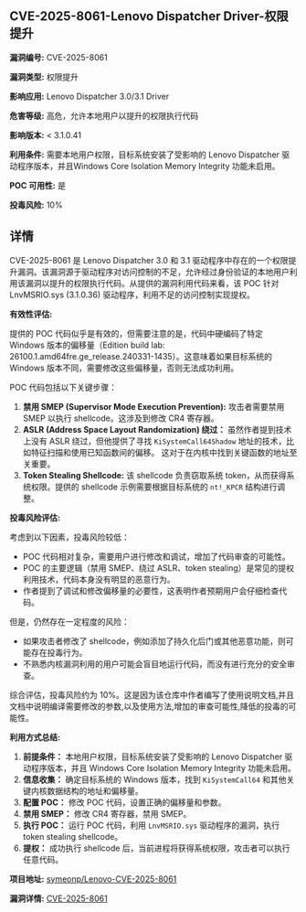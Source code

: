 ## CVE-2025-8061-Lenovo Dispatcher Driver-权限提升

**漏洞编号:** CVE-2025-8061

**漏洞类型:** 权限提升

**影响应用:** Lenovo Dispatcher 3.0/3.1 Driver

**危害等级:** 高危，允许本地用户以提升的权限执行代码

**影响版本:** < 3.1.0.41

**利用条件:** 需要本地用户权限，目标系统安装了受影响的 Lenovo Dispatcher 驱动程序版本，并且Windows Core Isolation Memory Integrity 功能未启用。

**POC 可用性:** 是

**投毒风险:** 10%

## 详情

CVE-2025-8061 是 Lenovo Dispatcher 3.0 和 3.1 驱动程序中存在的一个权限提升漏洞。该漏洞源于驱动程序对访问控制的不足，允许经过身份验证的本地用户利用该漏洞以提升的权限执行代码。从提供的漏洞利用代码来看，该 POC 针对 LnvMSRIO.sys (3.1.0.36) 驱动程序，利用不足的访问控制实现提权。

**有效性评估:**

提供的 POC 代码似乎是有效的，但需要注意的是，代码中硬编码了特定 Windows 版本的偏移量（Edition build lab: 26100.1.amd64fre.ge_release.240331-1435）。这意味着如果目标系统的 Windows 版本不同，需要修改这些偏移量，否则无法成功利用。

POC 代码包括以下关键步骤：

1.  **禁用 SMEP (Supervisor Mode Execution Prevention):**  攻击者需要禁用 SMEP 以执行 shellcode。这涉及到修改 CR4 寄存器。
2.  **ASLR (Address Space Layout Randomization) 绕过：**  虽然作者提到技术上没有 ASLR 绕过，但他提供了寻找 `KiSystemCall64Shadow` 地址的技术，比如特征扫描和使用已知函数间的偏移。 这对于在内核中找到关键函数的地址至关重要。
3.  **Token Stealing Shellcode:**  该 shellcode 负责窃取系统 token，从而获得系统权限。提供的 shellcode 示例需要根据目标系统的 `nt!_KPCR` 结构进行调整。

**投毒风险评估:**

考虑到以下因素，投毒风险较低：

*   POC 代码相对复杂，需要用户进行修改和调试，增加了代码审查的可能性。
*   POC 的主要逻辑（禁用 SMEP、绕过 ASLR、token stealing）是常见的提权利用技术，代码本身没有明显的恶意行为。
*   作者提到了调试和修改偏移量的必要性，这表明作者预期用户会仔细检查代码。

但是，仍然存在一定程度的风险：

*   如果攻击者修改了 shellcode，例如添加了持久化后门或其他恶意功能，则可能存在投毒行为。
*   不熟悉内核漏洞利用的用户可能会盲目地运行代码，而没有进行充分的安全审查。

综合评估，投毒风险约为 10%。这是因为该仓库中作者编写了使用说明文档,并且文档中说明编译需要修改的参数,以及使用方法,增加的审查可能性,降低的投毒的可能性。

**利用方式总结:**

1.  **前提条件：** 本地用户权限，目标系统安装了受影响的 Lenovo Dispatcher 驱动程序版本，并且 Windows Core Isolation Memory Integrity 功能未启用。
2.  **信息收集：** 确定目标系统的 Windows 版本，找到 `KiSystemCall64` 和其他关键内核数据结构的地址和偏移量。
3.  **配置 POC：** 修改 POC 代码，设置正确的偏移量和参数。
4.  **禁用 SMEP：** 修改 CR4 寄存器，禁用 SMEP。
5.  **执行 POC：** 运行 POC 代码，利用 `LnvMSRIO.sys` 驱动程序的漏洞，执行 token stealing shellcode。
6.  **提权：** 成功执行 shellcode 后，当前进程将获得系统权限，攻击者可以执行任意代码。



**项目地址:** [symeonp/Lenovo-CVE-2025-8061](https://github.com/symeonp/Lenovo-CVE-2025-8061)

**漏洞详情:** [CVE-2025-8061](https://nvd.nist.gov/vuln/detail/CVE-2025-8061)